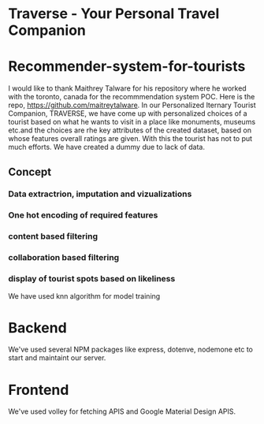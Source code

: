 <h1>Traverse - Your Personal Travel Companion</h1>

# Recommender-system-for-tourists

I would like to thank Maithrey Talware for his repository where he worked with the toronto, canada for the recommmendation system POC.
Here is the repo, https://github.com/maitreytalware.
In our Personalized Iternary Tourist Companion, TRAVERSE, we have come up with personalized choices of a tourist based on what he wants to visit in a place like monuments, museums etc.and the choices are rhe key attributes of the created dataset, based on whose features overall ratings are given. With this the tourist has not to put much efforts.
We have created a dummy due to lack of data.

## Concept
### Data extractrion, imputation and vizualizations
### One hot encoding of required features
### content based filtering
### collaboration based filtering
### display of tourist spots based on likeliness
We have used knn algorithm for model training


# Backend
We've used several NPM packages like express, dotenve, nodemone etc to start and maintaint our server. 

# Frontend
We've used volley for fetching APIS and Google Material Design APIS. 

